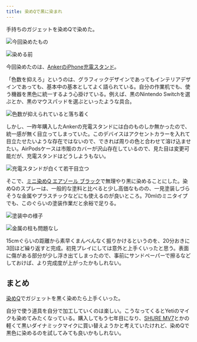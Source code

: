 ```yaml
---
title: 染めQで黒に染まれ
---
```

手持ちのガジェットを染めQで染めた。

![](https://lh5.googleusercontent.com/hjrbPTjQdfYQoY_Ppbkndp2u2VVUZ0GNLuGRRP46sdEnOqbZKYC3isRLkEoT9AQeUiFHj7-jL1lc1-Kzx0FZ5Eym_OHp-29QyHSaarlM6A1cqcFsGGSmc-NXbb7RNUqJ6CQudzE3UpkO7LGOMC29ObxjrVA3fQC2vygcXWwybAbu6_rML6_Rf_-LId9_ "今回染めたもの")

![](https://lh6.googleusercontent.com/OHs84yj5Ac4GD3qPmBgYzc-28C1ZK0TBnNwjSLihHWOL2PpwR07lbY4JfHRX8TpiFupe8rSRhZmg2mTqBhbKbwGl4NrnWm1VYADQl6OA43imi6kmIX6XA9kriQSoy7d7uTMnpqL6KKPZfKKCA3mOYjkJll1scFBDykDbvYepT8Qm2n8wEzToAKxIcvoH "染める前")

今回染めたのは、[AnkerのiPhone充電スタンド](https://r7kamura.com/articles/2021-09-06-anker-iphone-stand)。

「色数を抑えろ」というのは、グラフィックデザインであってもインテリアデザインであっても、基本中の基本としてよく語られている。自分の作業机でも、使う機器を黒色に統一するよう心掛けている。例えば、黒のNintendo Switchを選ぶとか、黒のマウスパッドを選ぶといったような具合。

![](https://lh6.googleusercontent.com/5-esUuBIKJ0HQ5uBgG1sUKPiGPwSxrBaCMqt5jJQW4YdE2PsxFiWOaqnaeYiSa-SJPEJeXP4ztUSSONHy4PrbThyo-qJPiIBQl2W0chYnnG5b1s53x1xM_3wHkBn05UuFhVXd2T-9bMmTBYhfpra_0d1vSeQwBePguICT-K2ab3Ha1FpvXIwV-o1oaOE "色数が抑えられていると落ち着く")

しかし、一昨年購入したAnkerの充電スタンドには白のものしか無かったので、統一感が無く目立ってしまっていた。このデバイスはアクセントカラーを入れて目立たせたいような存在ではないので、できれば周りの色と合わせて溶け込ませたい。AirPodsケースは市販のカバーが沢山存在しているので、見た目は変更可能だが、充電スタンドはどうしようもない。

![](https://lh6.googleusercontent.com/_hZVlD_-x56T4Bha0-UtmUi-DEiSQQ8kwJu-ZC3phNgvzLHlHcgQM3oTWw3YzVhSxKgvN-tyDaEUCLR_XV6Fo_-SbNUFbdaA7CPR9BoSrGpOQShUt_8sVGWRI1fujtNshCmEQJh0JbosTBTuWi3eCNntp7Jyo1vXwc81qH6_Od2JgtRFaHXqARn17Blk "充電スタンドが白くて若干目立つ")

そこで、[ミニ染めQ エアゾール ブラック](https://www.amazon.co.jp/dp/B003QMFUKO)で無理やり黒に染めることにした。染めQのスプレーは、一般的な塗料と比べると少し高価なものの、一見塗装しづらそうな金属やプラスチックなどにも使えるのが良いところ。70mlのミニタイプでも、このぐらいの塗装作業だと余裕で足りる。

![](https://lh5.googleusercontent.com/K1TZQNODC9vs1YalnEyeVkw59TQQqnTI2cOTF0ySnt9UVpZPC68ayHWQY9-r4uXyTKcQ0Mhe9dayOgsb0KH1fLj5YsnmEZzvT91HP3DF3FlO6-Za47aUpWN2mXesZ3nxWvZkzv2o8TdyUPQnIPbL54g0chFWVcPyXSBOAdnjN93rM99V-9Q2WBUEG9Tg "塗装中の様子")

![](https://lh3.googleusercontent.com/hS1f5Ic_EsCp5gLs0UZeOni54at7Kp5Zn7NVbP1ZmOho5VC87a4J5GiU3DM_6O7IjNOzFXg6CcggLtl6znltRPAIrzaCTRyRQFNNRpyliFIYZ4p-aVVdip3PJbjtX4DdntaFJyI82_hGWOW21TQ86G1AB5X_SYs8KD57eI2FvTlo3c0WPsu-LuY0Cxoq "金属の柱も問題なし")

15cmぐらいの距離から素早くまんべんなく振りかけるというのを、20分おきに3回ほど繰り返すと完成。初見プレイにしては意外と上手くいったと思う。表面に傷がある部分が少し浮き出てしまったので、事前にサンドペーパーで擦るなどしておけば、より完成度が上がったかもしれない。

まとめ
---

[染めQ](https://www.amazon.co.jp/dp/B003QMFUKO)でガジェットを黒く染めたら上手くいった。

自分で使う道具を自分で加工していくのは楽しい。こうなってくるとYetiのマイクも染めてみたくなっている。購入してもう七年目になり、[SHURE MV7](https://www.amazon.co.jp/dp/B08KY7G1GV)とかの軽くて黒いダイナミックマイクに買い替えようかと考えていたけれど、染めQで黒色に染めるのを試してみても良いかもしれない。
